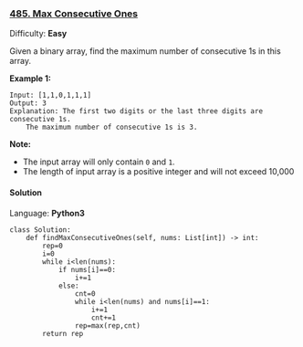 ### [485\. Max Consecutive Ones](https://leetcode.com/problems/max-consecutive-ones/)

Difficulty: **Easy**


Given a binary array, find the maximum number of consecutive 1s in this array.

**Example 1:**  

```
Input: [1,1,0,1,1,1]
Output: 3
Explanation: The first two digits or the last three digits are consecutive 1s.
    The maximum number of consecutive 1s is 3.
```

**Note:**

*   The input array will only contain `0` and `1`.
*   The length of input array is a positive integer and will not exceed 10,000


#### Solution

Language: **Python3**

```python3
class Solution:
    def findMaxConsecutiveOnes(self, nums: List[int]) -> int:
        rep=0
        i=0
        while i<len(nums):
            if nums[i]==0:
                i+=1
            else:
                cnt=0
                while i<len(nums) and nums[i]==1:
                    i+=1
                    cnt+=1
                rep=max(rep,cnt)
        return rep
```